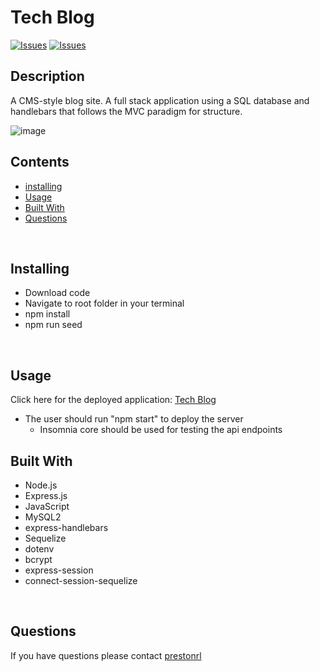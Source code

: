 # Tech Blog

[![Issues](https://img.shields.io/github/issues/prestonrl/tech-blog)](https://github.com/prestonrl/tech-blog/issues) [![Issues](https://img.shields.io/github/contributors/prestonrl/tech-blog)](https://github.com/prestonrl/tech-blog/graphs/contributors) 
## Description


A CMS-style blog site. A full stack application using a SQL database and handlebars that follows the MVC paradigm for structure.

![image](https://user-images.githubusercontent.com/70044796/108666421-4a920f00-7494-11eb-981b-394a2405c29e.png)

## Contents
* [installing](#Installing)
* [Usage](#Usage)
* [Built With](#Built-With)
* [Questions](#Questions)

<br />

## Installing
* Download code
* Navigate to root folder in your terminal
* npm install 
* npm run seed

<br />

## Usage
Click here for the deployed application: [Tech Blog](https://thawing-scrubland-77713.herokuapp.com/)
- The user should run "npm start" to deploy the server
  - Insomnia core should be used for testing the api endpoints

## Built With
* Node.js
* Express.js
* JavaScript
* MySQL2
* express-handlebars
* Sequelize
* dotenv
* bcrypt
* express-session
* connect-session-sequelize

<br />

## Questions
If you have questions please contact [prestonrl](tubasthebest@gmail.com)